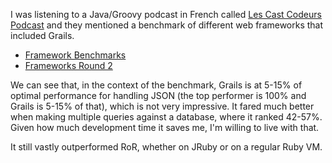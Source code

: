 I was listening to a Java/Groovy podcast in French called
[Les Cast Codeurs Podcast](http://lescastcodeurs.com/) and they mentioned a
benchmark of different web frameworks that included Grails.

- [Framework Benchmarks](http://www.techempower.com/blog/2013/03/28/framework-benchmarks/)
- [Frameworks Round 2](http://www.techempower.com/blog/2013/04/05/frameworks-round-2/)

We can see that, in the context of the benchmark, Grails is at 5-15% of optimal
performance for handling JSON (the top performer is 100% and Grails is 5-15% of
that), which is not very impressive.  It fared much better when making multiple
queries against a database, where it ranked 42-57%.  Given how much development
time it saves me, I'm willing to live with that.

It still vastly outperformed RoR, whether on JRuby or on a regular Ruby VM.
